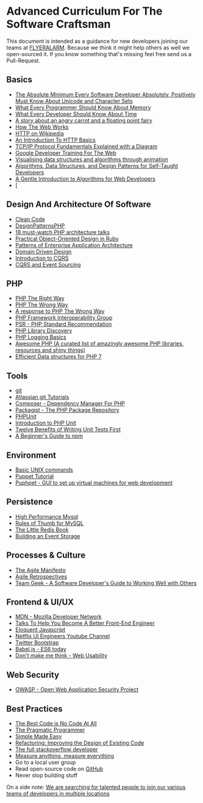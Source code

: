 # Advanced Curriculum For The Software Craftsman

This document is intended as a guidance for new developers joining our teams at [FLYERALARM](https://flyeralarm.com).
Because we think it might help others as well we open-sourced it. If you know something that's missing feel free send us a Pull-Request.

## Basics

* [The Absolute Minimum Every Software Developer Absolutely, Positively Must Know About Unicode and Character Sets](http://www.joelonsoftware.com/articles/Unicode.html)
* [What Every Programmer Should Know About Memory](https://www.akkadia.org/drepper/cpumemory.pdf)
* [What Every Developer Should Know About Time](https://unix4lyfe.org/time/?v=1)
* [A story about an angry carrot and a floating point fairy](http://blog.ruslans.com/2014/12/a-story-about-angry-carrot-and-floating.html)
* [How The Web Works](https://developer.mozilla.org/en-US/docs/Learn/Getting_started_with_the_web/How_the_Web_works)
* [HTTP on Wikipedia](https://en.wikipedia.org/wiki/Hypertext_Transfer_Protocol)
* [An Introduction To HTTP Basics](https://www.ntu.edu.sg/home/ehchua/programming/webprogramming/HTTP_Basics.html)
* [TCP/IP Protocol Fundamentals Explained with a Diagram](http://www.thegeekstuff.com/2011/11/tcp-ip-fundamentals)
* [Google Developer Training For The Web](https://developers.google.com/training/web/)
* [Visualising data structures and algorithms through animation](https://visualgo.net/)
* [Algorithms, Data Structures, and Design Patterns for Self-Taught Developers](https://antjanus.com/blog/web-development-tutorials/learn-the-unlearned-algorithms-data-structures-and-design-patterns/)
* [A Gentle Introduction to Algorithms for Web Developers](http://giocc.com/a-gentle-introduction-to-algorithms-for-web-developers.html)
* [

## Design And Architecture Of Software

* [Clean Code](https://www.amazon.com/gp/product/0132350882/ref=as_li_qf_sp_asin_il_tl?ie=UTF8&camp=1789&creative=9325&creativeASIN=0132350882&linkCode=as2&tag=sdrl-20)
* [DesignPatternsPHP](https://github.com/domnikl/DesignPatternsPHP)
* [18 must-watch PHP architecture talks](https://www.reddit.com/r/PHP/comments/3kklt5/18_mustwatch_php_architecture_talks_13hrs/)
* [Practical Object-Oriented Design in Ruby](https://www.amazon.de/Practical-Object-Oriented-Design-Ruby-Addison-Wesley/dp/0321721330/ref=sr_1_1?s=books-intl-de&ie=UTF8&qid=1476881380&sr=1-1&keywords=practical+object-oriented+design+in+ruby)
* [Patterns of Enterprise Application Architecture](https://www.amazon.de/Patterns-Enterprise-Application-Architecture-Martin/dp/0321127420/ref=sr_1_1?ie=UTF8&qid=1476887236&sr=8-1&keywords=patterns+of+enterprise+application+architecture)
* [Domain Driven Design](https://www.amazon.de/Domain-Driven-Design-Tackling-Complexity-Software/dp/0321125215/ref=sr_1_1?ie=UTF8&qid=1476887211&sr=8-1&keywords=domain+driven+design)
* [Introduction to CQRS](http://www.codeproject.com/Articles/555855/Introduction-to-CQRS)
* [CQRS and Event Sourcing](https://www.youtube.com/watch?v=JHGkaShoyNs)

## PHP

* [PHP The Right Way](http://www.phptherightway.com/)
* [PHP The Wrong Way](http://www.phpthewrongway.com/)
* [A response to PHP The Wrong Way](https://medium.com/@jon.lemaitre/a-response-to-php-the-wrong-way-fe7bb253e295)
* [PHP Framework Interoperability Group](http://www.php-fig.org/)
* [PSR - PHP Standard Recommendation](https://en.wikipedia.org/wiki/PHP_Standard_Recommendation)
* [PHP Library Discovery](https://www.youtube.com/watch?v=3kD9t0GVGGY&feature=youtu.be)
* [PHP Logging Basics](https://www.loggly.com/ultimate-guide/php-logging-basics/)
* [Awesome PHP (A curated list of amazingly awesome PHP libraries, resources and shiny things)](https://github.com/ziadoz/awesome-php) 
* [Efficient Data structures for PHP 7](https://medium.com/@rtheunissen/efficient-data-structures-for-php-7-9dda7af674cd)

## Tools

* [git](https://git-scm.com/)
* [Atlassian git Tutorials](https://www.atlassian.com/git/tutorials/)
* [Composer - Dependency Manager For PHP](https://getcomposer.org/git)
* [Packagist - The PHP Package Repository](https://packagist.org/)
* [PHPUnit](https://phpunit.de/)
* [Introduction to PHP Unit](https://jtreminio.com/2013/03/unit-testing-tutorial-introduction-to-phpunit/)
* [Twelve Benefits of Writing Unit Tests First](http://sd.jtimothyking.com/2006/07/11/twelve-benefits-of-writing-unit-tests-first/)
* [A Beginner's Guide to npm](https://www.sitepoint.com/beginners-guide-node-package-manager/)

## Environment

* [Basic UNIX commands](http://mally.stanford.edu/~sr/computing/basic-unix.html)
* [Puppet Tutorial](http://www.example42.com/tutorials/PuppetTutorial/#slide-0)
* [Puphpet - GUI to set up virtual machines for web development](https://puphpet.com/)

## Persistence

* [High Performance Mysql](https://www.amazon.de/High-Performance-MySQL-Baron-Schwartz/dp/1449314287/ref=sr_1_1?ie=UTF8&qid=1476889034&sr=8-1&keywords=high+performance+mysql)
* [Rules of Thumb for MySQL](http://mysql.rjweb.org/doc.php/ricksrots)
* [The Little Redis Book](http://openmymind.net/redis.pdf)
* [Building an Event Storage](https://cqrs.wordpress.com/documents/building-event-storage/)

## Processes & Culture

* [The Agile Manifesto](http://agilemanifesto.org/)
* [Agile Retrospectives](https://pragprog.com/book/dlret/agile-retrospectives)
* [Team Geek - A Software Developer's Guide to Working Well with Others](https://www.amazon.com/Team-Geek-Software-Developers-Working/dp/1449302440/ref=sr_1_1?ie=UTF8&qid=1477633184&sr=8-1&keywords=team+geek)

## Frontend & UI/UX

* [MDN - Mozilla Developer Network](https://developer.mozilla.org/de/)
* [Talks To Help You Become A Better Front-End Engineer](https://www.smashingmagazine.com/2012/12/talks-to-help-you-become-a-better-front-end-engineer-in-2013/)
* [Eloquent Javascript](http://eloquentjavascript.net/)
* [Netflix UI Engineers Youtube Channel](https://www.youtube.com/channel/UCGGRRqAjPm6sL3-WGBDnKJA)
* [Twitter Bootstrap](http://getbootstrap.com)
* [Babel.js - ES6 today](https://babeljs.io/)
* [Don't make me think - Web Usability](https://www.amazon.de/Dont-make-think-Usability-intuitive/dp/3826697057/ref=sr_1_1?ie=UTF8&qid=1476888649&sr=8-1&keywords=dont+make+me+think)

## Web Security

* [OWASP - Open Web Application Security Project](https://www.owasp.org/index.php/Main_Page)

## Best Practices

* [The Best Code is No Code At All](https://blog.codinghorror.com/the-best-code-is-no-code-at-all/)
* [The Pragmatic Programmer](https://pragprog.com/book/tpp/the-pragmatic-programmer)
* [Simple Made Easy](https://www.youtube.com/watch?v=rI8tNMsozo0)
* [Refactoring: Improving the Design of Existing Code](https://www.amazon.com/exec/obidos/ASIN/0201485672/codihorr-20)
* [The full stackoverflow developer](https://www.christianheilmann.com/2015/07/17/the-full-stackoverflow-developer/)
* [Measure anything, measure everything](https://codeascraft.com/2011/02/15/measure-anything-measure-everything/)
* Go to a local user group
* Read open-source code on [GitHub](https://www.github.com)
* Never stop building stuff



On a side note: [We are searching for talented people to join our various teams of developers in multiple locations](https://karriere.flyeralarm.com/jobs)
